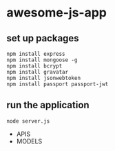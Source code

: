 # awesome-js-app

## set up packages

```shell
npm install express
npm install mongoose -g
npm install bcrypt
npm install gravatar
npm install jsonwebtoken
npm install passport passport-jwt
```

## run the application

```shell
node server.js
```

- APIS
- MODELS